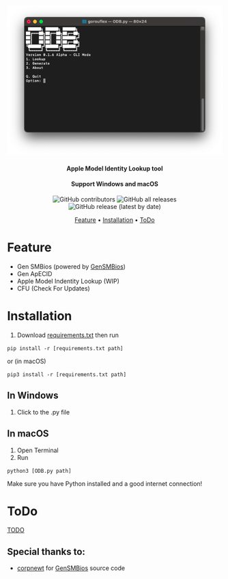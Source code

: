 <p align="center"><img src="Img/MainMenu.png" alt="Main Menu" title="Main Menu"></p>

<h4 align="center">Apple Model Identity Lookup tool</h4>
<h4 align="center">Support Windows and macOS</h4>

<p align="center">
<img alt="GitHub contributors" src="https://img.shields.io/github/contributors/gorouflex/ODB?style=for-the-badge">
<img alt="GitHub all releases" src="https://img.shields.io/github/downloads/gorouflex/ODB/total?style=for-the-badge">
<img alt="GitHub release (latest by date)" src="https://img.shields.io/github/v/release/gorouflex/ODB?style=for-the-badge">

<p align="center">
  <a href="#feature">Feature</a>
  •
  <a href="#installation">Installation</a>
  •
  <a href="#todo">ToDo</a> 
</p>

# Feature
- Gen SMBios (powered by [GenSMBios](https://github.com/corpnewt/GenSMBIOS/))
- Gen ApECID
- Apple Model Indentity Lookup (WIP)
- CFU (Check For Updates)

# Installation

1. Download [requirements.txt](ODB/requirements.txt) then run 
```
pip install -r [requirements.txt path]
```
or (in macOS)
```
pip3 install -r [requirements.txt path]
```
## In Windows
 1. Click to the .py file
## In macOS
 1. Open Terminal
 2. Run
```
python3 [ODB.py path]
```
Make sure you have Python installed and a good internet connection!
# ToDo
<a href="TODO.md">TODO</a> 

## Special thanks to:

- [corpnewt](https://github.com/corpnewt) for [GenSMBios](https://github.com/corpnewt/GenSMBIOS/) source code
